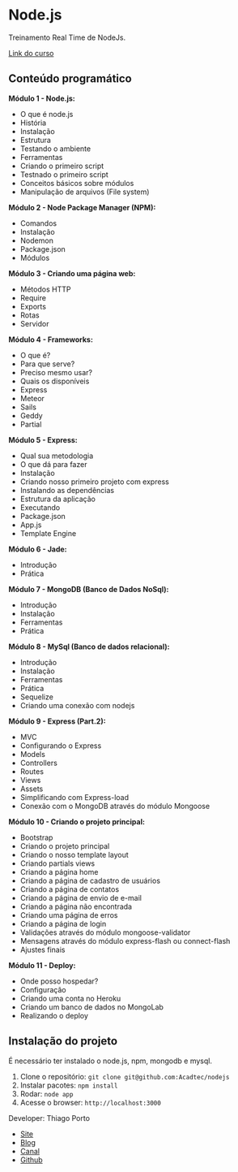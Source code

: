 # Node.js

Treinamento Real Time de NodeJs.

[Link do curso](http://acadtec.com.br/curso/nodejs/)

## Conteúdo programático

**Módulo 1 - Node.js:**
- O que é node.js
- História
- Instalação
- Estrutura
- Testando o ambiente
- Ferramentas
- Criando o primeiro script
- Testnado o primeiro script
- Conceitos básicos sobre módulos
- Manipulação de arquivos (File system)

**Módulo 2 - Node Package Manager (NPM):**
- Comandos
- Instalação
- Nodemon
- Package.json
- Módulos

**Módulo 3 - Criando uma página web:**
- Métodos HTTP
- Require
- Exports
- Rotas
- Servidor

**Módulo 4 - Frameworks:**
- O que é?
- Para que serve?
- Preciso mesmo usar?
- Quais os disponíveis
- Express
- Meteor
- Sails
- Geddy
- Partial

**Módulo 5 - Express:**
- Qual sua metodologia
- O que dá para fazer
- Instalação
- Criando nosso primeiro projeto com express
- Instalando as dependências
- Estrutura da aplicação
- Executando
- Package.json
- App.js
- Template Engine

**Módulo 6 - Jade:**
- Introdução
- Prática

**Módulo 7 - MongoDB (Banco de Dados NoSql):**
- Introdução
- Instalação
- Ferramentas
- Prática

**Módulo 8 - MySql (Banco de dados relacional):**
- Introdução
- Instalação
- Ferramentas
- Prática
- Sequelize
- Criando uma conexão com nodejs

**Módulo 9 - Express (Part.2):**
- MVC
- Configurando o Express
- Models
- Controllers
- Routes
- Views
- Assets
- Simplificando com Express-load
- Conexão com o MongoDB através do módulo Mongoose

**Módulo 10 - Criando o projeto principal:**
- Bootstrap
- Criando o projeto principal
- Criando o nosso template layout
- Criando partials views
- Criando a página home
- Criando a página de cadastro de usuários
- Criando a página de contatos
- Criando a página de envio de e-mail
- Criando a página não encontrada
- Criando uma página de erros
- Criando a página de login
- Validações através do módulo mongoose-validator
- Mensagens através do módulo express-flash ou connect-flash
- Ajustes finais

**Módulo 11 - Deploy:**
- Onde posso hospedar?
- Configuração
- Criando uma conta no Heroku
- Criando um banco de dados no MongoLab
- Realizando o deploy



## Instalação do projeto

É necessário ter instalado o node.js, npm, mongodb e mysql.

1. Clone o repositório: `git clone git@github.com:Acadtec/nodejs`
2. Instalar pacotes: `npm install`
3. Rodar: `node app`
4. Acesse o browser: `http://localhost:3000`


Developer: Thiago Porto
- [Site](http://www.waib.com.br)
- [Blog](http://www.waib.com.br/blog)
- [Canal](http://www.youtube.com/waibtecnologia)
- [Github](https://www.github.com/tporto)

